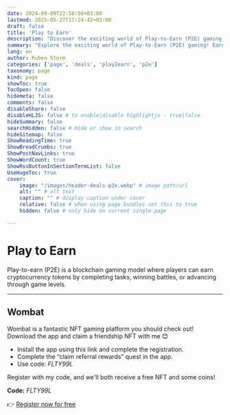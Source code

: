 ```yaml
---
date: 2024-09-09T22:58:56+03:00
lastmod: 2025-05-27T17:24:42+03:00
draft: false
title: 'Play to Earn'
description: "Discover the exciting world of Play-to-Earn (P2E) gaming!"
summary: "Explore the exciting world of Play-to-Earn (P2E) gaming! Earn cryptocurrency tokens by completing tasks, winning battles, or progressing through levels. In this section, you'll find links to apps and websites where you can earn by playing games."
lang: en
author: Ruben Storm
categories: ['page', 'deals', 'play2earn', 'p2e']
taxonomy: page
kind: page
showToc: true
TocOpen: false
hidemeta: false
comments: false
disableShare: false
disableHLJS: false # to enable|disable highlightjs - true|false
hideSummary: false
searchHidden: false # Hide or show in search
hideSitemap: false
ShowReadingTime: true
ShowBreadCrumbs: true
ShowPostNavLinks: true
ShowWordCount: true
ShowRssButtonInSectionTermList: false
UseHugoToc: true
cover:
    image: "/images/header-deals-p2e.webp" # image path/url
    alt: "" # alt text
    caption: "" # display caption under cover
    relative: false # when using page bundles set this to true
    hidden: false # only hide on current single page

---
```


# Play to Earn

Play-to-earn (P2E) is a blockchain gaming model where players can earn cryptocurrency tokens by completing tasks, winning battles, or advancing through game levels.

---

## Wombat

Wombat is a fantastic NFT gaming platform you should check out! Download the app and claim a friendship NFT with me 😊
- Install the app using this link and complete the registration.
- Complete the “claim referral rewards” quest in the app.
- Use code: *FLTY99L*

Register with my code, and we'll both receive a free NFT and some coins!

**Code:** *FLTY99L*

👉 [Register now for free][defWombatLink]



[defWombatLink]: https://go.getwombat.io/GMXH
